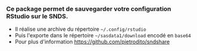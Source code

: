 ### Ce package permet de sauvegarder votre configuration RStudio sur le SNDS.
+ Il réalise une archive du répertoire `~/.config/rstudio`
+ Puis l'exporte dans le répertoire `~/sasdata1/download` encodé en `base64`
+ Pour plus d'information https://github.com/pietrodito/sndshare
